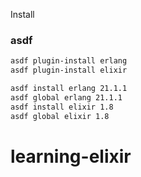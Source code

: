 Install 

### asdf
```bash
asdf plugin-install erlang
asdf plugin-install elixir

asdf install erlang 21.1.1
asdf global erlang 21.1.1
asdf install elixir 1.8
asdf global elixir 1.8
```
# learning-elixir
